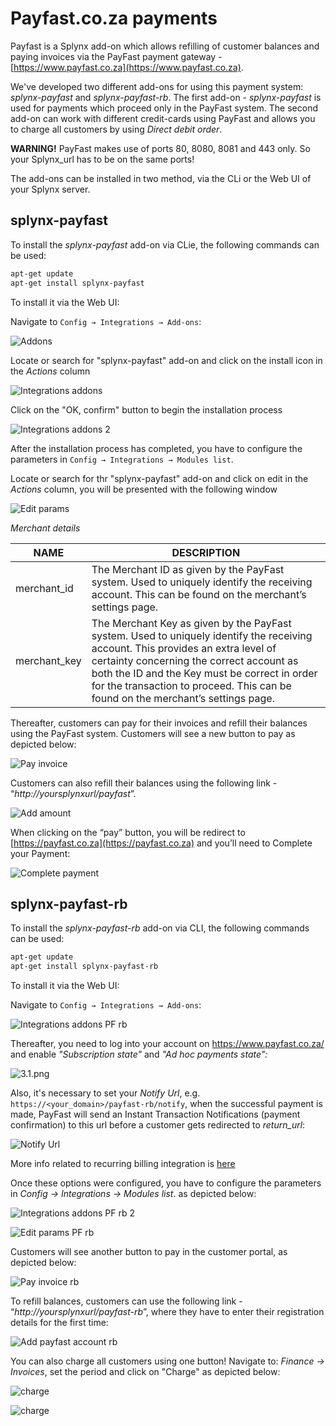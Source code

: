 Payfast.co.za payments
======================

Payfast is a Splynx add-on which allows refilling of customer balances and paying invoices via the PayFast payment gateway - [https://www.payfast.co.za](https://www.payfast.co.za).

We've developed two different add-ons for using this payment system: *splynx-payfast* and *splynx-payfast-rb*. The first add-on - *splynx-payfast* is used for payments which proceed only in the PayFast system. The second add-on can work with different credit-cards using PayFast and allows you to charge all customers by using *Direct debit order*.

**WARNING!** PayFast makes use of ports 80, 8080, 8081 and 443 only. So your Splynx_url has to be on the same ports!

The add-ons can be installed in two method, via the CLi or the Web UI of your Splynx server.


splynx-payfast
-------------

To install the *splynx-payfast* add-on via CLie, the following commands can be used:

```bash
apt-get update
apt-get install splynx-payfast
```
To install it via the Web UI:

Navigate to `Config → Integrations → Add-ons`:

![Addons](addons_icon.png)

Locate or search for "splynx-payfast" add-on and click on the install icon in the *Actions* column

![Integrations addons](addons_list.png)

Click on the "OK, confirm" button to begin the installation process

![Integrations addons 2](install.png)

After the installation process has completed, you have to configure the parameters in `Config → Integrations → Modules list`.

Locate or search for thr "splynx-payfast" add-on and click on edit in the *Actions* column, you will be presented with the following window

![Edit params](params.png)

*Merchant details*

NAME | DESCRIPTION
------------ | -------------
merchant_id | The Merchant ID as given by the PayFast system. Used to uniquely identify the receiving account. This can be found on the merchant’s settings page.
merchant_key | The Merchant Key as given by the PayFast system. Used to uniquely identify the receiving account. This provides an extra level of certainty concerning the correct account as both the ID and the Key must be correct in order for the transaction to proceed. This can be found on the merchant’s settings page.

Thereafter, customers can pay for their invoices and refill their balances using the PayFast system. Customers will see a new button to pay as depicted below:

![Pay invoice](pay_invoice.png)

Customers can also refill their balances using the following link - “*http://yoursplynxurl/payfast*”.

![Add amount](add_amount.png)

When clicking on the “pay” button, you will be redirect to [https://payfast.co.za](https://payfast.co.za) and you’ll need to Complete your Payment:

![Complete payment](complete_payment.png)


splynx-payfast-rb
-----------------

To install the *splynx-payfast-rb* add-on via CLI, the following commands can be used:

```bash
apt-get update
apt-get install splynx-payfast-rb
```
To install it via the Web UI:

Navigate to `Config → Integrations → Add-ons`:

![Integrations addons PF rb](addons_list_rb.png)

Thereafter, you need to log into your account on  https://www.payfast.co.za/ and enable *"Subscription state"* and *"Ad hoc payments state":*

![3.1.png](3.1.png)

Also, it's necessary to set your _Notify Url_, e.g. `https://<your_domain>/payfast-rb/notify`, when the successful payment is made, PayFast will send an Instant Transaction Notifications (payment confirmation) to this url before a customer gets redirected to _return_url_:

![Notify Url](notify_url.png)

More info related to recurring billing integration is [here](https://developers.payfast.co.za/docs#recurring_billing)

Once these options were configured, you have to configure the parameters in *Config → Integrations → Modules list*. as depicted below:

![Integrations addons PF rb 2](params_rb.png)

![Edit params PF rb](params_rb_2.png)

Customers will see another button to pay in the customer portal, as depicted below:

![Pay invoice rb](pay_invoice_rb.png)

To refill balances, customers can use the following link - “*http://yoursplynxurl/payfast-rb*”, where they have to enter their registration details for the first time:

![Add payfast account rb](add_payfast_account.png)

You can also charge all customers using one button! Navigate to: *Finance → Invoices*, set the period and click on "Charge" as depicted below:

![charge](1.1.png)

![charge](2.png)
